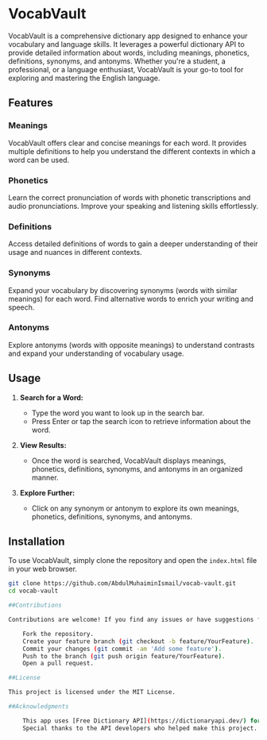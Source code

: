 # VocabVault

VocabVault is a comprehensive dictionary app designed to enhance your vocabulary and language skills. It leverages a powerful dictionary API to provide detailed information about words, including meanings, phonetics, definitions, synonyms, and antonyms. Whether you're a student, a professional, or a language enthusiast, VocabVault is your go-to tool for exploring and mastering the English language.

## Features

### Meanings

VocabVault offers clear and concise meanings for each word. It provides multiple definitions to help you understand the different contexts in which a word can be used.

### Phonetics

Learn the correct pronunciation of words with phonetic transcriptions and audio pronunciations. Improve your speaking and listening skills effortlessly.

### Definitions

Access detailed definitions of words to gain a deeper understanding of their usage and nuances in different contexts.

### Synonyms

Expand your vocabulary by discovering synonyms (words with similar meanings) for each word. Find alternative words to enrich your writing and speech.

### Antonyms

Explore antonyms (words with opposite meanings) to understand contrasts and expand your understanding of vocabulary usage.

## Usage

1. **Search for a Word:**
   - Type the word you want to look up in the search bar.
   - Press Enter or tap the search icon to retrieve information about the word.

2. **View Results:**
   - Once the word is searched, VocabVault displays meanings, phonetics, definitions, synonyms, and antonyms in an organized manner.

3. **Explore Further:**
   - Click on any synonym or antonym to explore its own meanings, phonetics, definitions, synonyms, and antonyms.

## Installation

To use VocabVault, simply clone the repository and open the `index.html` file in your web browser.

```bash
git clone https://github.com/AbdulMuhaiminIsmail/vocab-vault.git
cd vocab-vault

##Contributions

Contributions are welcome! If you find any issues or have suggestions for improvements, please feel free to open an issue or submit a pull request.

    Fork the repository.
    Create your feature branch (git checkout -b feature/YourFeature).
    Commit your changes (git commit -am 'Add some feature').
    Push to the branch (git push origin feature/YourFeature).
    Open a pull request.

##License

This project is licensed under the MIT License.

##Acknowledgments

    This app uses [Free Dictionary API](https://dictionaryapi.dev/) for fetching word data.
    Special thanks to the API developers who helped make this project.
